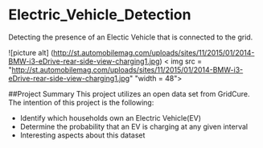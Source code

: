 # Electric_Vehicle_Detection
Detecting the presence of an Electic Vehicle that is connected to the grid.

![picture alt] (http://st.automobilemag.com/uploads/sites/11/2015/01/2014-BMW-i3-eDrive-rear-side-view-charging1.jpg)
< img src = "http://st.automobilemag.com/uploads/sites/11/2015/01/2014-BMW-i3-eDrive-rear-side-view-charging1.jpg" "width = 48">

##Project Summary
This project utilizes an open data set from GridCure.  The intention of this project is the following:

* Identify which households own an Electric Vehicle(EV)
* Determine the probability that an EV is charging at any given interval
* Interesting aspects about this dataset
